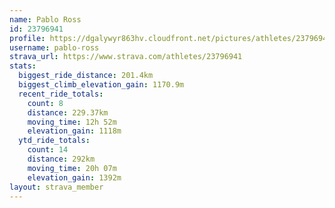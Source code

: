 ```yaml
---
name: Pablo Ross
id: 23796941
profile: https://dgalywyr863hv.cloudfront.net/pictures/athletes/23796941/14615399/1/large.jpg
username: pablo-ross
strava_url: https://www.strava.com/athletes/23796941
stats:
  biggest_ride_distance: 201.4km
  biggest_climb_elevation_gain: 1170.9m
  recent_ride_totals:
    count: 8
    distance: 229.37km
    moving_time: 12h 52m
    elevation_gain: 1118m
  ytd_ride_totals:
    count: 14
    distance: 292km
    moving_time: 20h 07m
    elevation_gain: 1392m
layout: strava_member
--- 
```

